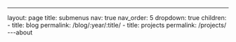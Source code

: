 ---
layout: page
title: submenus
nav: true
nav_order: 5
dropdown: true
children:
    - title: blog
      permalink: /blog/:year/:title/
    - title: projects
      permalink: /projects/
---about